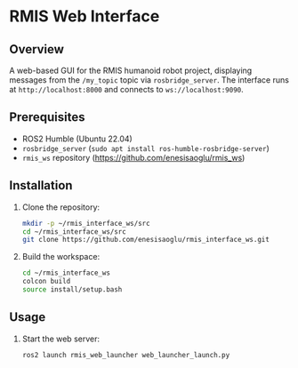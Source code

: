 # RMIS Web Interface

## Overview
A web-based GUI for the RMIS humanoid robot project, displaying messages from the `/my_topic` topic via `rosbridge_server`. The interface runs at `http://localhost:8000` and connects to `ws://localhost:9090`.

## Prerequisites
- ROS2 Humble (Ubuntu 22.04)
- `rosbridge_server` (`sudo apt install ros-humble-rosbridge-server`)
- `rmis_ws` repository (https://github.com/enesisaoglu/rmis_ws)

## Installation
1. Clone the repository:
   ```bash
   mkdir -p ~/rmis_interface_ws/src
   cd ~/rmis_interface_ws/src
   git clone https://github.com/enesisaoglu/rmis_interface_ws.git
2. Build the workspace:
   ```bash
   cd ~/rmis_interface_ws
   colcon build
   source install/setup.bash

## Usage
1. Start the web server:
   ```bash
   ros2 launch rmis_web_launcher web_launcher_launch.py

